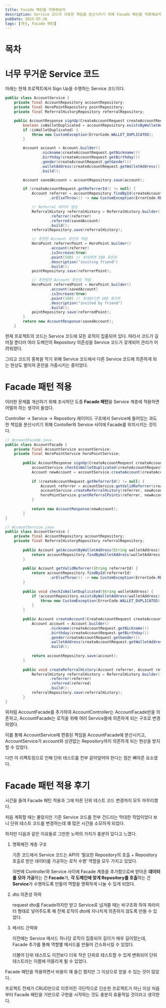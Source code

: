 ```yaml
---
title: Facade 패턴을 적용해보자
description: Service 코드의 과중한 책임을 분산시키기 위해 Facade 패턴을 적용해보자
pubDate: 2025-05-26
tags: [개선, Facade 패턴]
---
```


# 목차

# 너무 무거운 Service 코드

아래는 현재 프로젝트에서 Sign Up을 수행하는 Service 코드이다.

```java
public class AccountService {
    private final AccountRepository accountRepository;
    private final HoroPointRepository pointRepository;
    private final ReferralHistoryRepository referralRepository;

    public AccountResponse signUp(CreateAccountRequest createAccountRequest) {
        boolean isWalletDuplicated = accountRepository.existsByWalletAddress(createAccountRequest.getWalletAddress());
        if (isWalletDuplicated) {
            throw new CustomException(ErrorCode.WALLET_DUPLICATED);
        }

        Account account = Account.builder()
                .nickname(createAccountRequest.getNickname())
                .birthday(createAccountRequest.getBirthday())
                .gender(createAccountRequest.getGender())
                .walletAddress(createAccountRequest.getWalletAddress())
                .build();

        Account savedAccount = accountRepository.save(account);

        if (createAccountRequest.getReferrerId() != null) {
            Account referrer = accountRepository.findById(createAccountRequest.getReferrerId())
                    .orElseThrow(() -> new CustomException(ErrorCode.REFERRER_NOT_FOUND));

            // Referral 데이터 생성
            ReferralHistory referralHistory = ReferralHistory.builder()
                    .referrer(referrer)
                    .referred(savedAccount)
                    .build();
            referralRepository.save(referralHistory);

            // 추천한 Account 포인트 적립
            HoroPoint referrerPoint = HoroPoint.builder()
                    .account(referrer)
                    .isIncrease(true)
                    .point(500) // 초대하면 500 포인트
                    .description("inviting friend")
                    .build();
            pointRepository.save(referrerPoint);

            // 추천받은 Account 포인트 적립
            HoroPoint referredPoint = HoroPoint.builder()
                    .account(savedAccount)
                    .isIncrease(true)
                    .point(100) // 초대받으면 100 포인트
                    .description("invited by friend")
                    .build();
            pointRepository.save(referredPoint);
        }
        return new AccountResponse(savedAccount);
    }
```

현재 프로젝트의 코드는 Service 코드에 모든 로직이 집중되어 있다. 따라서 코드가 길어질 뿐더러 여러 도메인의 Repository 의존성을 Service 코드가 갖게되어 관리가 어려워졌다.

그리고 코드의 중복을 막기 위해 Service 코드에서 다른 Service 코드에 의존하게 되는 현상도 벌어져 혼란을 가중시키는 중이었다.

# Facade 패턴 적용

이러한 문제를 개선하기 위해 조사하던 도중 **Facade 패턴**을 Service 계층에 적용하면 어떨까 하는 생각이 들었다.

Controller → Service → Repository 레이어드 구조에서 Service에 들어있는 과도한 책임을 분산시키기 위해 Contoller와 Service 사이에 Facade를 위치시키는 것이다.

```java
// AccountFacade.java
public class AccountFacade {
    private final AccountService accountService;
    private final HoroPointService horoPointService;
    
		public AccountResponse signUp(CreateAccountRequest createAccountRequest) {
		    accountService.checkIsWalletDuplicated(createAccountRequest.getWalletAddress());
		    Account newAccount = accountService.createAccount(createAccountRequest);
		
		    if (createAccountRequest.getReferrerId() != null) {
		        Account referrer = accountService.getValidReferrer(createAccountRequest.getReferrerId());
		        accountService.createReferralHistory(referrer, newAccount);
		        horoPointService.grantReferralPoints(referrer, newAccount);
		    }
		
		    return new AccountResponse(newAccount);
		}
}

// AccountService.java
public class AccountService {
    private final AccountRepository accountRepository;
    private final ReferralHistoryRepository referralRepository;
    
		public Account getAccountByWalletAddress(String walletAddress) {
		    return accountRepository.findByWalletAddress(walletAddress).orElseThrow(() -> new CustomException(ErrorCode.ACCOUNT_NOT_FOUND));
		}
		
		public Account getValidReferrer(String referrerId) {
		    return accountRepository.findById(referrerId)
		            .orElseThrow(() -> new CustomException(ErrorCode.REFERRER_NOT_FOUND));
		}
		
		public void checkIsWalletDuplicated(String walletAddress) {
		    if (accountRepository.existsByWalletAddress(walletAddress)) {
		        throw new CustomException(ErrorCode.WALLET_DUPLICATED);
		    }
		}
		
		public Account createAccount(CreateAccountRequest createAccountRequest) {
		    Account account = Account.builder()
		            .nickname(createAccountRequest.getNickname())
		            .birthday(createAccountRequest.getBirthday())
		            .gender(createAccountRequest.getGender())
		            .walletAddress(createAccountRequest.getWalletAddress())
		            .build();
		
		    return accountRepository.save(account);
		}
		
		public void createReferralHistory(Account referrer, Account referred) {
		    ReferralHistory referralHistory = ReferralHistory.builder()
		            .referrer(referrer)
		            .referred(referred)
		            .build();
		    referralRepository.save(referralHistory);
		}
}
```

위처럼 AccountFacade를 추가하여 AccountController는 AccountFacade만을 의존하고, AccountFacade는 로직을 위해 여러 Service들에 의존하게 되는 구조로 변경하였다.

이를 통해 AccountService에 편중된 책임을 AccountFacade에 분산시키고, AccountService가 account와 상관없는 Repository까지 의존하게 되는 현상을 방지할 수 있었다.

다만 이 리팩토링으로 인해 단위 테스트를 전부 갈아엎어야 한다는 점은 뼈아픈 요소였다.

# Facade 패턴 적용 후기

시간을 들여 Facade 패턴 적용과 그에 따른 단위 테스트 코드 변경까지 모두 마무리했다.

처음 계획할 때는 몰랐지만 기존 Service 코드를 전부 건드리는 막대한 작업이었다 보니 단위 테스트 코드를 변경하는데 꽤 많은 시간을 소모하게 되었다.

하지만 다음과 같은 이유들로 그만한 노력의 가치가 충분히 있다고 느꼈다.

1. 명확해진 계층 구조
    
    기존 코드에서 Service 코드는 API의 ‘필요한 Repository의 호출 + Repository 호출로 받은 데이터를 가공하는 로직 수행’ 역할을 모두 가지고 있었다.
    
    이번에 Controller와 Service 사이에 Facade 계층을 추가함으로써 받아온 **데이터를 모아 가공**하는 건 **Facade**가, **각 도메인에 맞게 Repository를 호출**하는 건 **Service**가 수행하도록 만들어 역할을 명확하게 나눌 수 있게 되었다.
    
2. dto 의존성 하락
    
    request dto를 Facade까지만 받고 Service로 넘겨줄 때는 비구조화 하여 파라미터 형태로 넣어주도록 해 전체 로직이 dto에 지나치게 의존하지 않도록 만들 수 있었다.
    
3. 메서드 간략화
    
    이전에는 Service 메서드 하나당 로직이 집중되어 길이가 매우 길어졌는데, Facade 추가를 통해 역할별 메서드를 만들어 간소화시킬 수 있었다.
    
    더불어 단위 테스트도 이전보다 더욱 작은 단위로 테스트할 수 있게 변화되어 단위 테스트라는 이름에 어울리게 될 수 있었다.
    

Facade 패턴을 적용하면서 비용이 꽤 들긴 했지만 그 이상으로 얻을 수 있는 것이 많았다.

프로젝트 전체가 CRUD만으로 이루어진 극단적으로 단순한 프로젝트가 아닌 이상 처음부터 Facade 패턴을 기반으로 구현을 시작하는 것도 충분히 효율적일 것이라고 생각한다.